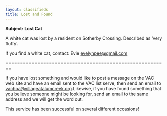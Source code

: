 ```yaml
---
layout: classifieds
title: Lost and Found
---
```


**Subject:** **Lost Cat**

A white cat was lost by a resident on Sotherby Crossing.  Described as ‘very
fluffy’.

If you find a white cat, contact: Evie [evelynpee@gmail.com][18]

========================================================

If you have lost something and would like to post a message on the VAC web
site and have an email sent to the VAC list serve, then send an email to
[vachoa@villageatalumcreek.org][2].Likewise, if you have found something
that you believe someone might be looking for, send an email to the same
address and we will get the word out.

This service has been successful on several different occasions!

   [2]: mailto:vachoa@villageatalumcreek.org
   [18]: mailto:evelynpee@gmail.com
